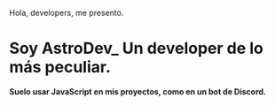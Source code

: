 Hola, developers, me presento. 
# Soy AstroDev_ Un developer de lo más peculiar.
**Suelo usar JavaScript en mis proyectos, como en un bot de Discord.**
